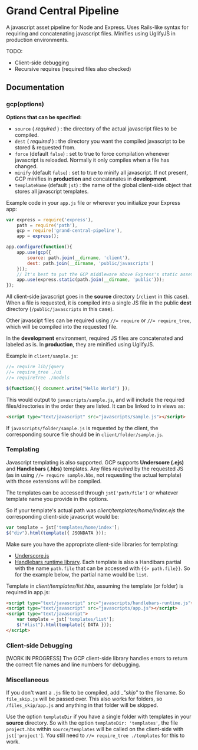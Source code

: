 # Grand Central Pipeline

A javascript asset pipeline for Node and Express. Uses Rails-like syntax for requiring and concatenating javascript files. Minifies using UglifyJS in production environments.

TODO:
* Client-side debugging
* Recursive requires (required files also checked)

## Documentation

### gcp(options)

__Options that can be specified:__

* `source` ( *required* ) : the directory of the actual javascript files to be compiled.
* `dest` ( *required* ) : the directory you want the compiled javascript to be stored & requested from.
* `force` (default `false`) : set to true to force compilation whenever javascript is reloaded. Normally it only compiles when a file has changed.
* `minify` (default `false`) : set to true to minify all javascript. If not present, GCP minifies in __production__ and concatenates in __development__.
* `templateName` (default `jst`) : the name of the global client-side object that stores all javascript templates.

Example code in your `app.js` file or wherever you initialize your Express app:
```js
var express = require('express'),
    path = require('path'),
    gcp = require('grand-central-pipeline'),
    app = express();

app.configure(function(){
    app.use(gcp({
        source: path.join(__dirname, 'client'),
        dest: path.join(__dirname, 'public/javascripts')
    }));
    // It's best to put the GCP middleware above Express's static asset pipline:
    app.use(express.static(path.join(__dirname, 'public')));
});
```

All client-side javascript goes in the __source__ directory (`/client` in this case). When a file is requested, it is compiled into a single JS file in the public __dest__ directory (`/public/javascripts` in this case).

Other javascipt files can be required using `//= require` or `//= require_tree`, which will be compiled into the requested file.

In the __development__ environment, required JS files are concatenated and labeled as is. In __production__, they are minified using UglifyJS.

Example in `client/sample.js`:
```js
//= require lib/jquery
//= require_tree ./ui
//= requireTree ./models

$(function(){ document.write("Hello World") });
```
This would output to `javascripts/sample.js`, and will include the required files/directories in the order they are listed. It can be linked to in views as:
```html
<script type="text/javascript" src="javascripts/sample.js"></script>
```

If `javascripts/folder/sample.js` is requested by the client, the corresponding source file should be in `client/folder/sample.js`.

### Templating

Javascript templating is also supported. GCP supports __Underscore (.ejs)__ and __Handlebars (.hbs)__ templates. Any files *required* by the requested JS (as in using `//= require sample.hbs`, not requesting the actual template) with those extensions will be compiled.

The templates can be accessed through `jst['path/file']` or whatever template name you provide in the options.

So if your template's actual path was *client/templates/home/index.ejs* the corresponding client-side javascript would be:
```js
var template = jst['templates/home/index'];
$("div").html(template({ JSONDATA }));
```

Make sure you have the appropriate client-side libraries for templating:

* [Underscore.js](http://underscorejs.org/)
* [Handlebars runtime library](http://handlebarsjs.com/). Each template is also a Handlbars partial with the name `path.file` that can be accessed with `{{> path.file}}`. So for the example below, the partial name would be `list`.

Template in *client/templates/list.hbs*, assuming the template (or folder) is required in app.js:
```html
<script type="text/javascript" src="javascripts/handlebars-runtime.js"></script>
<script type="text/javascript" src="javascripts/app.js"></script>
<script type="text/javascript">
    var template = jst['templates/list'];
    $("#list").html(template({ DATA }));
</script>
```

### Client-side Debugging

[WORK IN PROGRESS] The GCP client-side library handles errors to return the correct file names and line numbers for debugging.

### Miscellaneous

If you don't want a `.js` file to be compiled, add __"_skip"__ to the filename. So `file_skip.js` will be passed over. This also works for folders, so `/files_skip/app.js` and anything in that folder will be skipped.

Use the option `templateDir` if you have a single folder with templates in your __source__ directory. So with the option `templateDir: 'templates'`, the file `project.hbs` within `source/templates` will be called on the client-side with `jst['project']`. You still need to `//= require_tree ./templates` for this to work.
